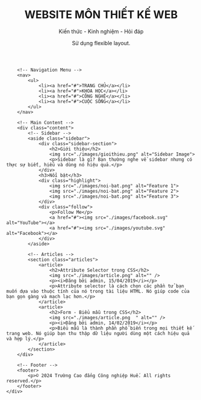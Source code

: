 <!DOCTYPE html>
<html lang="vi">
<head>
    <meta charset="UTF-8">
    <meta name="viewport" content="width=device-width, initial-scale=1.0">
    <title>Website Môn Thiết Kế Web</title>
    <link rel="stylesheet" href="style.css">
</head>
<body>
    <div class="container">
        <!-- Header -->
        <header>
            <h1>WEBSITE MÔN THIẾT KẾ WEB</h1>
            <p>Kiến thức - Kinh nghiệm - Hỏi đáp</p>
            <span>Sử dụng flexible layout.</span>
        </header>

        <!-- Navigation Menu -->
        <nav>
            <ul>
                <li><a href="#">TRANG CHỦ</a></li>
                <li><a href="#">KHOA HỌC</a></li>
                <li><a href="#">CÔNG NGHỆ</a></li>
                <li><a href="#">CUỘC SỐNG</a></li>
            </ul>
        </nav>

        <!-- Main Content -->
        <div class="content">
            <!-- Sidebar -->
            <aside class="sidebar">
                <div class="sidebar-section">
                    <h2>Giới thiệu</h2>
                    <img src="./images/gioithieu.png" alt="Sidebar Image">
                    <p>Sidebar là gì? Bạn thường nghe về sidebar nhưng có thực sự biết, hiểu và dùng nó hiệu quả.</p>
                </div>
                <h3>Nổi bật</h3>
                <div class="highlight">
                    <img src="./images/noi-bat.png" alt="Feature 1">
                    <img src="./images/noi-bat.png" alt="Feature 2">
                    <img src="./images/noi-bat.png" alt="Feature 3">
                </div>
                <div class="follow">
                    <p>Follow Me</p>
                    <a href="#"><img src="./images/facebook.svg" alt="YouTube"></a>
                    <a href="#"><img src="./images/youtube.svg" alt="Facebook"></a>
                </div>
            </aside>

            <!-- Articles -->
            <section class="articles">
                <article>
                    <h2>Attribute Selector trong CSS</h2>
                    <img src="./images/article.png" alt="" />
                    <p><i>Đăng bởi admin, 15/04/2019</i></p>
                    <p>Attribute selector là cách chọn các phần tử bạn muốn dựa vào thuộc tính của nó trong tài liệu HTML. Nó giúp code của bạn gọn gàng và mạch lạc hơn.</p>
                </article>
                <article>
                    <h2>Form - Biểu mẫu trong CSS</h2>
                    <img src="./images/article.png  " alt="" />
                    <p><i>Đăng bởi admin, 14/02/2019</i></p>
                    <p>Biểu mẫu là thành phần phổ biến trong mọi thiết kế trang web. Nó giúp bạn thu thập dữ liệu người dùng một cách hiệu quả và hợp lý.</p>
                </article>
            </section>
        </div>

        <!-- Footer -->
        <footer>
            <p>© 2024 Trường Cao đẳng Công nghiệp Huế. All rights reserved.</p>
        </footer>
    </div>
</body>
</html>
